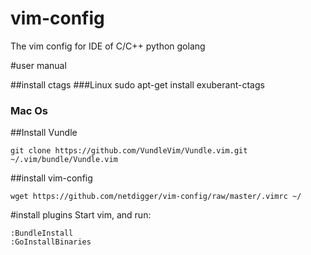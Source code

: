 # vim-config
The vim config for IDE of C/C++ python golang

#user manual

##install ctags
###Linux
    sudo apt-get install exuberant-ctags
### Mac Os
    
##Install Vundle

    git clone https://github.com/VundleVim/Vundle.vim.git ~/.vim/bundle/Vundle.vim
    
##install vim-config

    wget https://github.com/netdigger/vim-config/raw/master/.vimrc ~/

#install plugins
Start vim, and run:

    :BundleInstall
    :GoInstallBinaries
